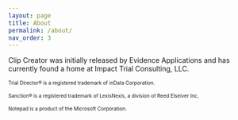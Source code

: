 ```yaml
---
layout: page
title: About
permalink: /about/
nav_order: 3
---
```


Clip Creator was initially released by Evidence Applications and has currently found a home at Impact Trial Consulting, LLC.

<p><font size ="1">Trial Director® is a registered trademark of inData Corporation.</font>
<p><font size ="1">Sanction® is a registered trademark of LexisNexis, a division of Reed Elseiver Inc.</font><br>
<p><font size ="1">Notepad is a product of the Microsoft Corporation.</font>


<!-- This is the base Jekyll theme. You can find out more info about customizing your Jekyll theme, as well as basic Jekyll usage documentation at [jekyllrb.com](https://jekyllrb.com/)

You can find the source code for Minima at GitHub:
[jekyll][jekyll-organization] /
[minima](https://github.com/jekyll/minima)

You can find the source code for Jekyll at GitHub:
[jekyll][jekyll-organization] /
[jekyll](https://github.com/jekyll/jekyll)


[jekyll-organization]: https://github.com/jekyll -->
